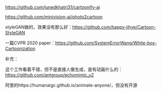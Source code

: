 https://github.com/junedkhatri31/cartoonify-ai

https://github.com/minivision-ai/photo2cartoon

styleGAN做的，效果没有那么好：https://github.com/happy-jihye/Cartoon-StyleGAN

一篇CVPR 2020 paper：https://github.com/SystemErrorWang/White-box-Cartoonization





补充：

这个工作看着不错，但不是直接人像生成，是有动画什么的：https://github.com/antgroup/echomimic_v2

阿里的https://humanaigc.github.io/animate-anyone/，但没有开源

